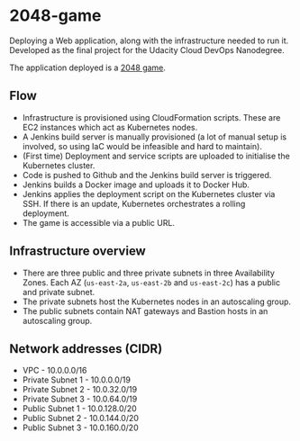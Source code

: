 # 2048-game
Deploying a Web application, along with the infrastructure needed to run it. 
Developed as the final project for the Udacity Cloud DevOps Nanodegree. 

The application deployed is a [2048 game](https://github.com/gabrielecirulli/2048).

## Flow
- Infrastructure is provisioned using CloudFormation scripts. These are EC2 instances which act as Kubernetes nodes.
- A Jenkins build server is manually provisioned (a lot of manual setup is involved, so using IaC would be infeasible and hard to maintain).
- (First time) Deployment and service scripts are uploaded to initialise the Kubernetes cluster.
- Code is pushed to Github and the Jenkins build server is triggered.
- Jenkins builds a Docker image and uploads it to Docker Hub.
- Jenkins applies the deployment script on the Kubernetes cluster via SSH. If there is an update, Kubernetes orchestrates a rolling deployment.
- The game is accessible via a public URL.

## Infrastructure overview
- There are three public and three private subnets in three Availability Zones. 
Each AZ (`us-east-2a`, `us-east-2b` and `us-east-2c`) has a public and private subnet.
- The private subnets host the Kubernetes nodes in an autoscaling group.
- The public subnets contain NAT gateways and Bastion hosts in an autoscaling group.

## Network addresses (CIDR)
- VPC - 10.0.0.0/16
- Private Subnet 1 - 10.0.0.0/19
- Private Subnet 2 - 10.0.32.0/19
- Private Subnet 3 - 10.0.64.0/19
- Public Subnet 1 - 10.0.128.0/20
- Public Subnet 2 - 10.0.144.0/20
- Public Subnet 3 - 10.0.160.0/20
